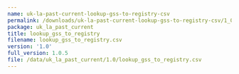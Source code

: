 ```yaml
---
name: uk-la-past-current-lookup-gss-to-registry-csv
permalink: /downloads/uk-la-past-current-lookup-gss-to-registry-csv/1_0
package: uk_la_past_current
title: lookup_gss_to_registry
filename: lookup_gss_to_registry.csv
version: '1.0'
full_version: 1.0.5
file: /data/uk_la_past_current/1.0/lookup_gss_to_registry.csv
---
```

